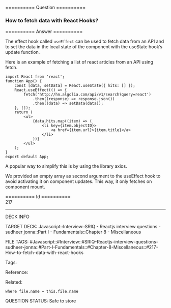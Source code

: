 ========== Question ==========  

### How to fetch data with React Hooks?  

========== Answer ==========  

The effect hook called `useEffect` can be used to fetch data from an API and to set the data in the local state of the component with the useState hook’s update function.

Here is an example of fetching a list of react articles from an API using fetch.

<!-- codeblock-start -->
<pre><code class="hljs language-javascript"><span class="hljs-keyword">import</span> <span class="hljs-title class_">React</span> <span class="hljs-keyword">from</span> <span class="hljs-string">'react'</span>;
<span class="hljs-keyword">function</span> <span class="hljs-title function_">App</span>(<span class="hljs-params"></span>) {
    <span class="hljs-keyword">const</span> [data, setData] = <span class="hljs-title class_">React</span>.<span class="hljs-title function_">useState</span>({ <span class="hljs-attr">hits</span>: [] });
    <span class="hljs-title class_">React</span>.<span class="hljs-title function_">useEffect</span>(<span class="hljs-function">() =></span> {
        <span class="hljs-title function_">fetch</span>(<span class="hljs-string">'http://hn.algolia.com/api/v1/search?query=react'</span>)
            .<span class="hljs-title function_">then</span>(<span class="hljs-function">(<span class="hljs-params">response</span>) =></span> response.<span class="hljs-title function_">json</span>())
            .<span class="hljs-title function_">then</span>(<span class="hljs-function">(<span class="hljs-params">data</span>) =></span> <span class="hljs-title function_">setData</span>(data));
    }, []);
    <span class="hljs-keyword">return</span> (
        <span class="xml"><span class="hljs-tag">&#x3C;<span class="hljs-name">ul</span>></span>
            {data.hits.map((item) => (
                <span class="hljs-tag">&#x3C;<span class="hljs-name">li</span> <span class="hljs-attr">key</span>=<span class="hljs-string">{item.objectID}</span>></span>
                    <span class="hljs-tag">&#x3C;<span class="hljs-name">a</span> <span class="hljs-attr">href</span>=<span class="hljs-string">{item.url}</span>></span>{item.title}<span class="hljs-tag">&#x3C;/<span class="hljs-name">a</span>></span>
                <span class="hljs-tag">&#x3C;/<span class="hljs-name">li</span>></span>
            ))}
        <span class="hljs-tag">&#x3C;/<span class="hljs-name">ul</span>></span></span>
    );
}
<span class="hljs-keyword">export</span> <span class="hljs-keyword">default</span> <span class="hljs-title class_">App</span>;
</code></pre>
<!-- codeblock-end -->

A popular way to simplify this is by using the library axios.

We provided an empty array as second argument to the useEffect hook to avoid activating it on component updates. This way, it only fetches on component mount.

========== Id ==========  
217

---

DECK INFO

TARGET DECK: Javascript::Interview::SRIQ - Reactjs interview questions - sudheer jonna::Part I - Fundamentals::Chapter 8 - Miscellaneous

FILE TAGS: #Javascript::#Interview::#SRIQ-Reactjs-interview-questions-sudheer-jonna::#Part-I-Fundamentals::#Chapter-8-Miscellaneous::#217-How-to-fetch-data-with-react-hooks

Tags:

Reference:

Related:

```dataview
where file.name = this.file.name
```
QUESTION STATUS: Safe to store

